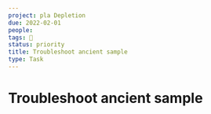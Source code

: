 ```yaml
---
project: pla Depletion
due: 2022-02-01
people:
tags: 🧨
status: priority
title: Troubleshoot ancient sample
type: Task
---
```


# Troubleshoot ancient sample
